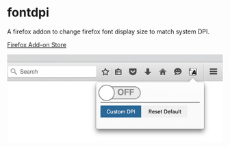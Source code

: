 fontdpi
==============

A firefox addon to change firefox font display size to match system DPI.

[Firefox Add-on Store](https://addons.mozilla.org/en-US/developers/addon/fontdpi/edit)

![Screenshot UI in >= FF29](screenshots/FF29.png)
